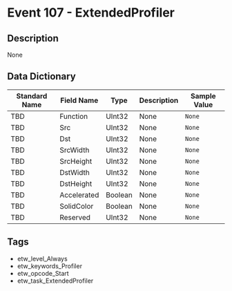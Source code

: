 # Event 107 - ExtendedProfiler

## Description
None

## Data Dictionary
|Standard Name|Field Name|Type|Description|Sample Value|
|---|---|---|---|---|
|TBD|Function|UInt32|None|`None`|
|TBD|Src|UInt32|None|`None`|
|TBD|Dst|UInt32|None|`None`|
|TBD|SrcWidth|UInt32|None|`None`|
|TBD|SrcHeight|UInt32|None|`None`|
|TBD|DstWidth|UInt32|None|`None`|
|TBD|DstHeight|UInt32|None|`None`|
|TBD|Accelerated|Boolean|None|`None`|
|TBD|SolidColor|Boolean|None|`None`|
|TBD|Reserved|UInt32|None|`None`|

## Tags
* etw_level_Always
* etw_keywords_Profiler
* etw_opcode_Start
* etw_task_ExtendedProfiler